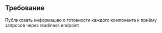 ## Требование
Публиковать информацию о готовности каждого компонента к приёму запросов  через readiness endpoint